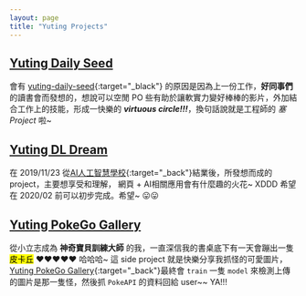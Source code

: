 ```yaml
---
layout: page
title: "Yuting Projects"
---
```



## [Yuting Daily Seed][yuting]

會有 [yuting-daily-seed][yuting]{:target="_black"} 的原因是因為上一份工作，**好同事們** 的讀書會而發想的，想說可以空閒 PO 些有助於讓軟實力變好棒棒的影片，外加結合工作上的技能，形成一快樂的  ___virtuous circle!!!___，換句話說就是工程師的 *塞 Project* 啦~


## [Yuting DL Dream][yuting-dl]

在 2019/11/23 從[AI人工智慧學校][aia]{:target="_back"}結業後，所發想而成的 project，主要想享受和理解， 網頁 + AI相關應用會有什麼趣的火花~ XDDD 希望在 2020/02 前可以初步完成。希望~  :stuck_out_tongue::stuck_out_tongue:

## [Yuting PokeGo Gallery][yuting-poekgo-gallery]

從小立志成為 __神奇寶貝訓練大師__ 的我，一直深信我的書桌底下有一天會蹦出一隻 <span style="background-color: yellow; color: black"> 皮卡丘</span> :heart::heart::heart::heart::heart: 哈哈哈~ 這 side project 就是快樂分享我抓怪的可愛圖片，[Yuting PokeGo Gallery][yuting-poekgo-gallery]{:target="_back"}最終會 `train` 一隻 `model` 來檢測上傳的圖片是那一隻怪，然後抓 `PokeAPI` 的資料回給 user~~ YA!!!

[yuting]: https://yuting-daily-seed.appspot.com/

[yuting-dl]: https://yuting-dl-dream.appspot.com/

[aia]: https://yuting3656.github.io/yutingblog//aiacademy/so-it-is

[yuting-poekgo-gallery]: https://yuting-pokego-gallery.appspot.com/

